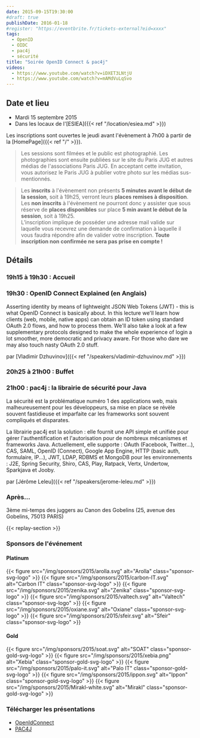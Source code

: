 ```yaml
---
date: 2015-09-15T19:30:00
#draft: true
publishDate: 2016-01-18
#register: "https://eventbrite.fr/tickets-external?eid=xxxx"
tags:
  - OpenID
  - OIDC
  - pac4j
  - sécurité
title: "Soirée OpenID Connect & pac4j"
videos:
  - https://www.youtube.com/watch?v=iDXET3LNtjU
  - https://www.youtube.com/watch?v=mAMdVuLqSvo
---
```


## Date et lieu

- Mardi 15 septembre 2015
- Dans les locaux de l'[ESIEA]({{< ref "/location/esiea.md" >}})

Les inscriptions sont ouvertes le jeudi avant l'évènement à 7h00 à partir de la [HomePage]({{< ref "/" >}}).

> Les sessions sont filmées et le public est photographié. Les photographies sont ensuite publiées sur le site du Paris JUG et autres médias de l'associations Paris JUG. En acceptant cette invitation, vous autorisez le Paris JUG à publier votre photo sur les médias sus-mentionnés.

> Les **inscrits** à l'évènement non présents **5 minutes avant le début de la session**, soit à 19h25, verront leurs **places remises à disposition**.  
> Les **non inscrits** à l'évènement ne pourront donc y assister que sous réserve de **places disponibles** sur place **5 min avant le début de la session**, soit à 19h25.  
> L’inscription implique de posséder une adresse mail valide sur laquelle vous recevrez une demande de confirmation à laquelle il vous faudra répondre afin de valider votre inscription.
> **Toute inscription non confirmée ne sera pas prise en compte !**

## Détails

### 19h15 à 19h30 : Accueil

### 19h30 : OpenID Connect Explained (en Anglais)

Asserting identity by means of lightweight JSON Web Tokens (JWT) - this is what OpenID Connect is basically about. In this lecture we'll learn how clients (web, mobile, native apps) can obtain an ID token using standard OAuth 2.0 flows, and how to process them. We'll also take a look at a few supplementary protocols designed to make the whole experience of login a lot smoother, more democratic and privacy aware. For those who dare we may also touch nasty OAuth 2.0 stuff.

par [Vladimir Dzhuvinov]({{< ref "/speakers/vladimir-dzhuvinov.md" >}})

### 20h25 à 21h00 : Buffet

### 21h00 : pac4j : la librairie de sécurité pour Java

La sécurité est la problématique numéro 1 des applications web, mais malheureusement pour les développeurs, sa mise en place se révèle souvent fastidieuse et imparfaite car les frameworks sont souvent compliqués et disparates.

La librairie pac4j est la solution : elle fournit une API simple et unifiée pour gérer l'authentification et l'autorisation pour de nombreux mécanismes et frameworks Java. Actuellement, elle supporte : OAuth (Facebook, Twitter...), CAS, SAML, OpenID (Connect), Google App Engine, HTTP (basic auth, formulaire, IP...), JWT, LDAP, RDBMS et MongoDB pour les environnements : J2E, Spring Security, Shiro, CAS, Play, Ratpack, Vertx, Undertow, Sparkjava et Jooby.

par [Jérôme Leleu]({{< ref "/speakers/jerome-leleu.md" >}})

### Après…

3ème mi-temps des juggers au Canon des Gobelins (25, avenue des Gobelins, 75013 PARIS)

{{< replay-section >}}

### Sponsors de l'événement

#### Platinum

{{< figure src="/img/sponsors/2015/arolla.svg" alt="Arolla" class="sponsor-svg-logo" >}}
{{< figure src="/img/sponsors/2015/carbon-IT.svg" alt="Carbon IT" class="sponsor-svg-logo" >}}
{{< figure src="/img/sponsors/2015/zenika.svg" alt="Zenika" class="sponsor-svg-logo" >}}
{{< figure src="/img/sponsors/2015/valtech.svg" alt="Valtech" class="sponsor-svg-logo" >}}
{{< figure src="/img/sponsors/2015/oxiane.svg" alt="Oxiane" class="sponsor-svg-logo" >}}
{{< figure src="/img/sponsors/2015/sfeir.svg" alt="Sfeir" class="sponsor-svg-logo" >}}

#### Gold

{{< figure src="/img/sponsors/2015/soat.svg" alt="SOAT" class="sponsor-gold-svg-logo" >}}
{{< figure src="/img/sponsors/2015/xebia.png" alt="Xebia" class="sponsor-gold-svg-logo" >}}
{{< figure src="/img/sponsors/2015/palo-it.svg" alt="Palo IT" class="sponsor-gold-svg-logo" >}}
{{< figure src="/img/sponsors/2015/ippon.svg" alt="Ippon" class="sponsor-gold-svg-logo" >}}
{{< figure src="/img/sponsors/2015/Mirakl-white.svg" alt="Mirakl" class="sponsor-gold-svg-logo" >}}

### Télécharger les présentations

- [OpenIdConnect](/resources/2015/oidc-explained.pdf)
- [PAC4J](/resources/2015/pac4j_parisjug_150915.pdf)
